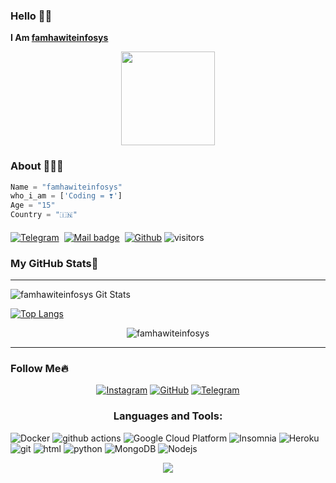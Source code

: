 ### Hello 👋🏻

**I Am [famhawiteinfosys](https://github.com/famhawiteinfosys)**


<p align="center">
  <a href="https://i.ibb.co/jbwpmTn/Melissa-as-Cop-Girl.jpg">
     <img height="150px" src="https://i.ibb.co/jbwpmTn/Melissa-as-Cop-Girl.jpg">
  </a>
</p>

### About 🙋🏻‍♂️
```python
Name = "famhawiteinfosys"
who_i_am = ['Coding = ❣️']
Age = "15"
Country = "🇮🇳"
```
#### 
[![Telegram](https://img.shields.io/badge/famhawiteinfosys-003245?style=flat&labelColor=224242&logoColor=white&for-the-badge&logo=telegram)](https://t.me/famhawiteinfosys)&nbsp;
[![Mail badge](https://img.shields.io/badge/famhawiteinfosys-000000?style=style=flat&labelColor=224242&logoColor=white&for-the-badge&logo=gmail)](mailto:famhawiteinfosys@telegmail.com)&nbsp;
[![Github](https://img.shields.io/badge/Github-000000?style=style=flat&labelColor=224242&logoColor=white&for-the-badge&logo=github)](https://github.com/famhawiteinfosys)
![visitors](https://visitor-badge.laobi.icu/badge?page_id=famhawiteinfosys)

### My GitHub Stats💛
---
   
![famhawiteinfosys Git Stats](https://github-readme-stats.vercel.app/api?username=famhawiteinfosys&include_all_commits=true&count_private=true&theme=white)

[![Top Langs](https://github-readme-stats.vercel.app/api/top-langs/?username=famhawiteinfosys&layout=compact&theme=WHITE)](https://github.com/famhawiteinfosys)

<p align="center"><img src="https://github-readme-streak-stats.herokuapp.com/?user=famhawiteinfosys&" alt="famhawiteinfosys" /></p>

</details>

--- 
 
### Follow Me🔥

<p align="center">
  <a href="https://instagram.com/Nicky_Lalrochhara"><img src="https://img.shields.io/badge/Instagram-white?&style=for-the-badge&logo=instagram" alt="Instagram"></a>
  <a href="https://github.com/famhawiteinfosys"><img src="https://img.shields.io/badge/GitHub-white?&style=for-the-badge&logo=github&logoColor=black" alt="GitHub"></a>
  <a href="https://telegram.me/VKPROJECTS"><img src="https://img.shields.io/badge/Telegram-white?&style=for-the-badge&logo=telegram" alt="Telegram"></a>
</p>

<h3 align="center">Languages and Tools:</h3>

<p align="center"> <p>
  <img alt="Docker" src="https://img.shields.io/badge/-Docker-46a2f1?style=flat-square&logo=docker&logoColor=white" />
  <img alt="github actions" src="https://img.shields.io/badge/-Github_Actions-2088FF?style=flat-square&logo=github-actions&logoColor=white" />
  <img alt="Google Cloud Platform" src="https://img.shields.io/badge/-Google_Cloud_Platform-1a73e8?style=flat-square&logo=google-cloud&logoColor=white" />
  <img alt="Insomnia" src="https://img.shields.io/badge/-Insomnia-5849BE?style=flat-square&logo=insomnia&logoColor=white" />
  <img alt="Heroku" src="https://img.shields.io/badge/-Heroku-430098?style=flat-square&logo=heroku&logoColor=white" />
  <img alt="git" src="https://img.shields.io/badge/-Git-F05032?style=flat-square&logo=git&logoColor=white" />
  <img alt="html" src="https://img.shields.io/badge/-HTML5-E34F26?style=flat-square&logo=html5&logoColor=white" />
  <img alt="python" src="https://img.shields.io/badge/-Python-F9A03C?style=flat-square&logo=python&logoColor=white" />
  <img alt="MongoDB" src="https://img.shields.io/badge/-MongoDB-13aa52?style=flat-square&logo=mongodb&logoColor=white" />
  <img alt="Nodejs" src="https://img.shields.io/badge/-Nodejs-43853d?style=flat-square&logo=Node.js&logoColor=white" />
</p>

<p align="center">
    <img src="https://img.shields.io/badge/THANKS%20FOR-VISITING%20❤-003245?style=flat&labelColor=224242&logoColor=white&for-the-badge&logo=github"/>
</p>
